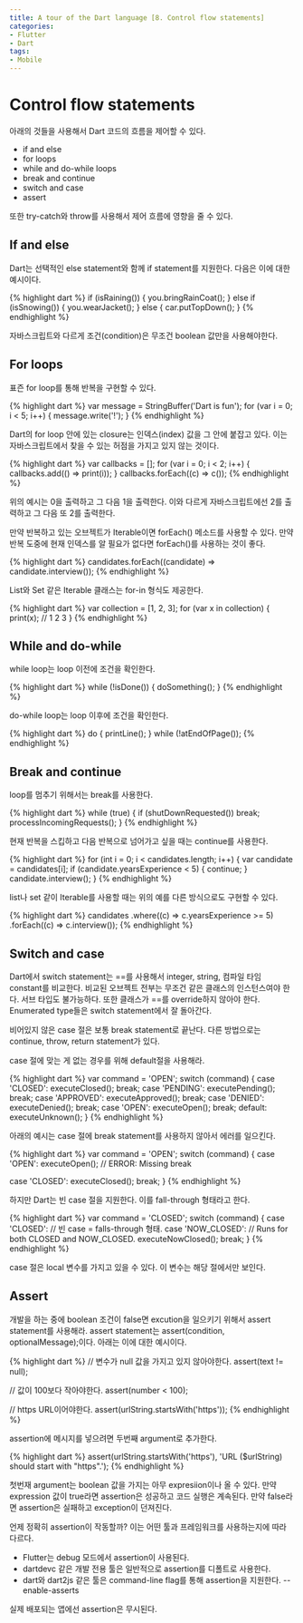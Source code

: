 ```yaml
---
title: A tour of the Dart language [8. Control flow statements]
categories:
- Flutter
- Dart
tags:
- Mobile
---
```


# Control flow statements
아래의 것들을 사용해서 Dart 코드의 흐름을 제어할 수 있다.

* if and else
* for loops
* while and do-while loops
* break and continue
* switch and case
* assert

또한 try-catch와 throw를 사용해서 제어 흐름에 영향을 줄 수 있다.

## If and else
Dart는 선택적인 else statement와 함께 if statement를 지원한다. 다음은 이에 대한 예시이다.

{% highlight dart %}
if (isRaining()) {
  you.bringRainCoat();
} else if (isSnowing()) {
  you.wearJacket();
} else {
  car.putTopDown();
}
{% endhighlight %}

자바스크립트와 다르게 조건(condition)은 무조건 boolean 값만을 사용해야한다.

## For loops

표즌 for loop를 통해 반복을 구현할 수 있다.

{% highlight dart %}
var message = StringBuffer('Dart is fun');
for (var i = 0; i < 5; i++) {
  message.write('!');
}
{% endhighlight %}

Dart의 for loop 안에 있는 closure는 인덱스(index) 값을 그 안에 붙잡고 있다.  이는 자바스크립트에서 찾을 수 있는 허점을 가지고 있지 않는 것이다.

{% highlight dart %}
var callbacks = [];
for (var i = 0; i < 2; i++) {
  callbacks.add(() => print(i));
}
callbacks.forEach((c) => c());
{% endhighlight %}

위의 예시는 0을 출력하고 그 다음 1을 출력한다. 이와 다르게 자바스크립트에선 2를 출력하고 그 다음 또 2를 출력한다.

만약 반복하고 있는 오브젝트가 Iterable이면 forEach() 메소드를 사용할 수 있다. 만약 반복 도중에 현재 인덱스를 알 필요가 없다면 forEach()를 사용하는 것이 좋다.

{% highlight dart %}
candidates.forEach((candidate) => candidate.interview());
{% endhighlight %}

List와 Set 같은 Iterable 클래스는 for-in 형식도 제공한다.

{% highlight dart %}
var collection = [1, 2, 3];
for (var x in collection) {
  print(x); // 1 2 3
}
{% endhighlight %}

## While and do-while
while loop는 loop 이전에 조건을 확인한다.

{% highlight dart %}
while (!isDone()) {
  doSomething();
}
{% endhighlight %}

do-while loop는 loop 이후에 조건을 확인한다.

{% highlight dart %}
do {
  printLine();
} while (!atEndOfPage());
{% endhighlight %}

## Break and continue
loop를 멈추기 위해서는 break를 사용한다.

{% highlight dart %}
while (true) {
  if (shutDownRequested()) break;
  processIncomingRequests();
}
{% endhighlight %}

현재 반복을 스킵하고 다음 반복으로 넘어가고 싶을 때는 continue를 사용한다.

{% highlight dart %}
for (int i = 0; i < candidates.length; i++) {
  var candidate = candidates[i];
  if (candidate.yearsExperience < 5) {
    continue;
  }
  candidate.interview();
}
{% endhighlight %}

list나 set 같이 Iterable를 사용할 때는 위의 예를 다른 방식으로도 구현할 수 있다.

{% highlight dart %}
candidates
    .where((c) => c.yearsExperience >= 5)
    .forEach((c) => c.interview());
{% endhighlight %}

## Switch and case
Dart에서 switch statement는 ==를 사용해서 integer, string, 컴파일 타임 constant를 비교한다. 비교된 오브젝트 전부는 무조건 같은 클래스의 인스턴스여야 한다. 서브 타입도 불가능하다. 또한 클래스가 ==를 override하지 않아야 한다. Enumerated type들은 switch statement에서 잘 돌아간다.

비어있지 않은 case 절은 보통 break statement로 끝난다. 다른 방법으로는 continue, throw, return statement가 있다.

case 절에 맞는 게 없는 경우를 위해 default절을 사용해라.

{% highlight dart %}
var command = 'OPEN';
switch (command) {
  case 'CLOSED':
    executeClosed();
    break;
  case 'PENDING':
    executePending();
    break;
  case 'APPROVED':
    executeApproved();
    break;
  case 'DENIED':
    executeDenied();
    break;
  case 'OPEN':
    executeOpen();
    break;
  default:
    executeUnknown();
}
{% endhighlight %}

아래의 예시는 case 절에 break statement를 사용하지 않아서 에러를 일으킨다.

{% highlight dart %}
var command = 'OPEN';
switch (command) {
  case 'OPEN':
    executeOpen();
    // ERROR: Missing break

  case 'CLOSED':
    executeClosed();
    break;
}
{% endhighlight %}

하지만 Dart는 빈 case 절을 지원한다. 이를 fall-through 형태라고 한다.

{% highlight dart %}
var command = 'CLOSED';
switch (command) {
  case 'CLOSED': // 빈 case =  falls-through 형태.
  case 'NOW_CLOSED':
    // Runs for both CLOSED and NOW_CLOSED.
    executeNowClosed();
    break;
}
{% endhighlight %}

case 절은 local 변수를 가지고 있을 수 있다. 이 변수는 해당 절에서만 보인다.

## Assert
개발을 하는 중에 boolean 조건이 false면 excution을 일으키기 위해서 assert statement를 사용해라. assert statement는 assert(condition, optionalMessage);이다.  아래는 이에 대한 예시이다.

{% highlight dart %}
// 변수가 null 값을 가지고 있지 않아야한다.
assert(text != null);

// 값이 100보다 작아야한다.
assert(number < 100);

// https URL이어야한다.
assert(urlString.startsWith('https'));
{% endhighlight %}

assertion에 메시지를 넣으려면 두번째 argument로 추가한다.

{% highlight dart %}
assert(urlString.startsWith('https'),
    'URL ($urlString) should start with "https".');
{% endhighlight %}

첫번재 argument는 boolean 값을 가지는 아무 expresiion이나 올 수 있다. 만약 expression 값이 true라면 assertion은 성공하고 코드 실행은 계속된다. 만약 false라면 assertion은 실패하고 exception이 던져진다.

언제 정확히 assertion이 작동할까? 이는 어떤 툴과 프레임워크를 사용하는지에 따라 다르다.

* Flutter는 debug 모드에서 assertion이 사용된다.
* dartdevc 같은 개발 전용 툴은 일반적으로 assertion를 디폴트로 사용한다.
* dart와 dart2js 같은 툴은 command-line flag를 통해 assertion을 지원한다. --enable-asserts

실제 배포되는 앱에선 assertion은 무시된다.
